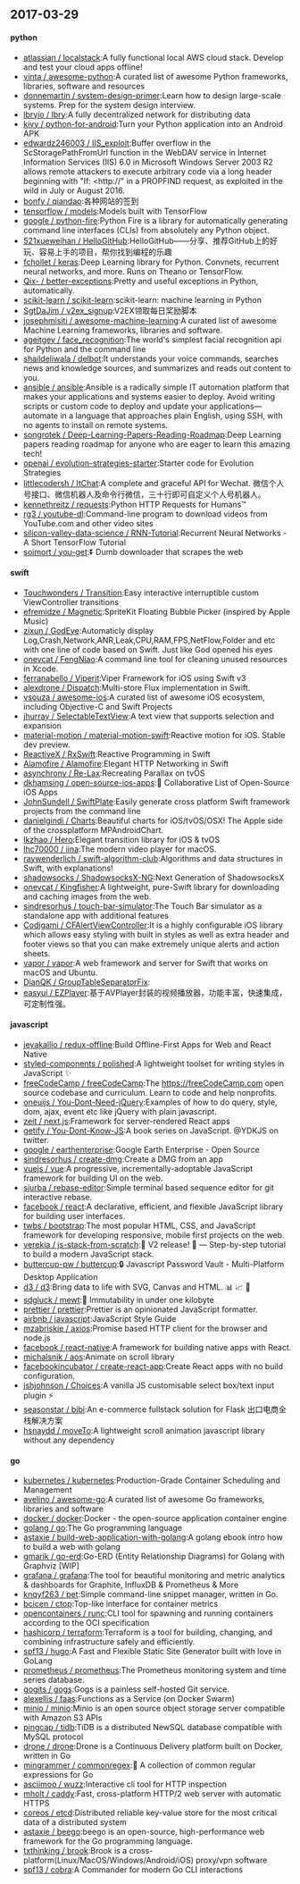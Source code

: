 ## 2017-03-29

#### python
* [atlassian / localstack](https://github.com/atlassian/localstack):A fully functional local AWS cloud stack. Develop and test your cloud apps offline!
* [vinta / awesome-python](https://github.com/vinta/awesome-python):A curated list of awesome Python frameworks, libraries, software and resources
* [donnemartin / system-design-primer](https://github.com/donnemartin/system-design-primer):Learn how to design large-scale systems. Prep for the system design interview.
* [lbryio / lbry](https://github.com/lbryio/lbry):A fully decentralized network for distributing data
* [kivy / python-for-android](https://github.com/kivy/python-for-android):Turn your Python application into an Android APK
* [edwardz246003 / IIS_exploit](https://github.com/edwardz246003/IIS_exploit):Buffer overflow in the ScStoragePathFromUrl function in the WebDAV service in Internet Information Services (IIS) 6.0 in Microsoft Windows Server 2003 R2 allows remote attackers to execute arbitrary code via a long header beginning with "If: <http://" in a PROPFIND request, as exploited in the wild in July or August 2016.
* [bonfy / qiandao](https://github.com/bonfy/qiandao):各种网站的签到
* [tensorflow / models](https://github.com/tensorflow/models):Models built with TensorFlow
* [google / python-fire](https://github.com/google/python-fire):Python Fire is a library for automatically generating command line interfaces (CLIs) from absolutely any Python object.
* [521xueweihan / HelloGitHub](https://github.com/521xueweihan/HelloGitHub):HelloGitHub——分享、推荐GitHub上的好玩、容易上手的项目，帮你找到编程的乐趣
* [fchollet / keras](https://github.com/fchollet/keras):Deep Learning library for Python. Convnets, recurrent neural networks, and more. Runs on Theano or TensorFlow.
* [Qix- / better-exceptions](https://github.com/Qix-/better-exceptions):Pretty and useful exceptions in Python, automatically.
* [scikit-learn / scikit-learn](https://github.com/scikit-learn/scikit-learn):scikit-learn: machine learning in Python
* [SgtDaJim / v2ex_signup](https://github.com/SgtDaJim/v2ex_signup):V2EX领取每日奖励脚本
* [josephmisiti / awesome-machine-learning](https://github.com/josephmisiti/awesome-machine-learning):A curated list of awesome Machine Learning frameworks, libraries and software.
* [ageitgey / face_recognition](https://github.com/ageitgey/face_recognition):The world's simplest facial recognition api for Python and the command line
* [shaildeliwala / delbot](https://github.com/shaildeliwala/delbot):It understands your voice commands, searches news and knowledge sources, and summarizes and reads out content to you.
* [ansible / ansible](https://github.com/ansible/ansible):Ansible is a radically simple IT automation platform that makes your applications and systems easier to deploy. Avoid writing scripts or custom code to deploy and update your applications— automate in a language that approaches plain English, using SSH, with no agents to install on remote systems.
* [songrotek / Deep-Learning-Papers-Reading-Roadmap](https://github.com/songrotek/Deep-Learning-Papers-Reading-Roadmap):Deep Learning papers reading roadmap for anyone who are eager to learn this amazing tech!
* [openai / evolution-strategies-starter](https://github.com/openai/evolution-strategies-starter):Starter code for Evolution Strategies
* [littlecodersh / ItChat](https://github.com/littlecodersh/ItChat):A complete and graceful API for Wechat. 微信个人号接口、微信机器人及命令行微信，三十行即可自定义个人号机器人。
* [kennethreitz / requests](https://github.com/kennethreitz/requests):Python HTTP Requests for Humans™
* [rg3 / youtube-dl](https://github.com/rg3/youtube-dl):Command-line program to download videos from YouTube.com and other video sites
* [silicon-valley-data-science / RNN-Tutorial](https://github.com/silicon-valley-data-science/RNN-Tutorial):Recurrent Neural Networks - A Short TensorFlow Tutorial
* [soimort / you-get](https://github.com/soimort/you-get):⏬ Dumb downloader that scrapes the web

#### swift
* [Touchwonders / Transition](https://github.com/Touchwonders/Transition):Easy interactive interruptible custom ViewController transitions
* [efremidze / Magnetic](https://github.com/efremidze/Magnetic):SpriteKit Floating Bubble Picker (inspired by Apple Music)
* [zixun / GodEye](https://github.com/zixun/GodEye):Automaticly display Log,Crash,Network,ANR,Leak,CPU,RAM,FPS,NetFlow,Folder and etc with one line of code based on Swift. Just like God opened his eyes
* [onevcat / FengNiao](https://github.com/onevcat/FengNiao):A command line tool for cleaning unused resources in Xcode.
* [ferranabello / Viperit](https://github.com/ferranabello/Viperit):Viper Framework for iOS using Swift v3
* [alexdrone / Dispatch](https://github.com/alexdrone/Dispatch):Multi-store Flux implementation in Swift.
* [vsouza / awesome-ios](https://github.com/vsouza/awesome-ios):A curated list of awesome iOS ecosystem, including Objective-C and Swift Projects
* [jhurray / SelectableTextView](https://github.com/jhurray/SelectableTextView):A text view that supports selection and expansion
* [material-motion / material-motion-swift](https://github.com/material-motion/material-motion-swift):Reactive motion for iOS. Stable dev preview.
* [ReactiveX / RxSwift](https://github.com/ReactiveX/RxSwift):Reactive Programming in Swift
* [Alamofire / Alamofire](https://github.com/Alamofire/Alamofire):Elegant HTTP Networking in Swift
* [asynchrony / Re-Lax](https://github.com/asynchrony/Re-Lax):Recreating Parallax on tvOS
* [dkhamsing / open-source-ios-apps](https://github.com/dkhamsing/open-source-ios-apps):📱 Collaborative List of Open-Source iOS Apps
* [JohnSundell / SwiftPlate](https://github.com/JohnSundell/SwiftPlate):Easily generate cross platform Swift framework projects from the command line
* [danielgindi / Charts](https://github.com/danielgindi/Charts):Beautiful charts for iOS/tvOS/OSX! The Apple side of the crossplatform MPAndroidChart.
* [lkzhao / Hero](https://github.com/lkzhao/Hero):Elegant transition library for iOS & tvOS
* [lhc70000 / iina](https://github.com/lhc70000/iina):The modern video player for macOS.
* [raywenderlich / swift-algorithm-club](https://github.com/raywenderlich/swift-algorithm-club):Algorithms and data structures in Swift, with explanations!
* [shadowsocks / ShadowsocksX-NG](https://github.com/shadowsocks/ShadowsocksX-NG):Next Generation of ShadowsocksX
* [onevcat / Kingfisher](https://github.com/onevcat/Kingfisher):A lightweight, pure-Swift library for downloading and caching images from the web.
* [sindresorhus / touch-bar-simulator](https://github.com/sindresorhus/touch-bar-simulator):The Touch Bar simulator as a standalone app with additional features
* [Codigami / CFAlertViewController](https://github.com/Codigami/CFAlertViewController):It is a highly configurable iOS library which allows easy styling with built in styles as well as extra header and footer views so that you can make extremely unique alerts and action sheets.
* [vapor / vapor](https://github.com/vapor/vapor):A web framework and server for Swift that works on macOS and Ubuntu.
* [DianQK / GroupTableSeparatorFix](https://github.com/DianQK/GroupTableSeparatorFix):
* [easyui / EZPlayer](https://github.com/easyui/EZPlayer):基于AVPlayer封装的视频播放器，功能丰富，快速集成，可定制性强。

#### javascript
* [jevakallio / redux-offline](https://github.com/jevakallio/redux-offline):Build Offline-First Apps for Web and React Native
* [styled-components / polished](https://github.com/styled-components/polished):A lightweight toolset for writing styles in JavaScript ✨
* [freeCodeCamp / freeCodeCamp](https://github.com/freeCodeCamp/freeCodeCamp):The https://freeCodeCamp.com open source codebase and curriculum. Learn to code and help nonprofits.
* [oneuijs / You-Dont-Need-jQuery](https://github.com/oneuijs/You-Dont-Need-jQuery):Examples of how to do query, style, dom, ajax, event etc like jQuery with plain javascript.
* [zeit / next.js](https://github.com/zeit/next.js):Framework for server-rendered React apps
* [getify / You-Dont-Know-JS](https://github.com/getify/You-Dont-Know-JS):A book series on JavaScript. @YDKJS on twitter.
* [google / earthenterprise](https://github.com/google/earthenterprise):Google Earth Enterprise - Open Source
* [sindresorhus / create-dmg](https://github.com/sindresorhus/create-dmg):Create a DMG from an app
* [vuejs / vue](https://github.com/vuejs/vue):A progressive, incrementally-adoptable JavaScript framework for building UI on the web.
* [sjurba / rebase-editor](https://github.com/sjurba/rebase-editor):Simple terminal based sequence editor for git interactive rebase.
* [facebook / react](https://github.com/facebook/react):A declarative, efficient, and flexible JavaScript library for building user interfaces.
* [twbs / bootstrap](https://github.com/twbs/bootstrap):The most popular HTML, CSS, and JavaScript framework for developing responsive, mobile first projects on the web.
* [verekia / js-stack-from-scratch](https://github.com/verekia/js-stack-from-scratch):🎉 V2 release! 🎉 — Step-by-step tutorial to build a modern JavaScript stack.
* [buttercup-pw / buttercup](https://github.com/buttercup-pw/buttercup):🔒 Javascript Password Vault - Multi-Platform Desktop Application
* [d3 / d3](https://github.com/d3/d3):Bring data to life with SVG, Canvas and HTML. 📊 📈 🎉
* [sdgluck / mewt](https://github.com/sdgluck/mewt):🌱 Immutability in under one kilobyte
* [prettier / prettier](https://github.com/prettier/prettier):Prettier is an opinionated JavaScript formatter.
* [airbnb / javascript](https://github.com/airbnb/javascript):JavaScript Style Guide
* [mzabriskie / axios](https://github.com/mzabriskie/axios):Promise based HTTP client for the browser and node.js
* [facebook / react-native](https://github.com/facebook/react-native):A framework for building native apps with React.
* [michalsnik / aos](https://github.com/michalsnik/aos):Animate on scroll library
* [facebookincubator / create-react-app](https://github.com/facebookincubator/create-react-app):Create React apps with no build configuration.
* [jshjohnson / Choices](https://github.com/jshjohnson/Choices):A vanilla JS customisable select box/text input plugin ⚡️
* [seasonstar / bibi](https://github.com/seasonstar/bibi):An e-commerce fullstack solution for Flask 出口电商全栈解决方案
* [hsnaydd / moveTo](https://github.com/hsnaydd/moveTo):A lightweight scroll animation javascript library without any dependency

#### go
* [kubernetes / kubernetes](https://github.com/kubernetes/kubernetes):Production-Grade Container Scheduling and Management
* [avelino / awesome-go](https://github.com/avelino/awesome-go):A curated list of awesome Go frameworks, libraries and software
* [docker / docker](https://github.com/docker/docker):Docker - the open-source application container engine
* [golang / go](https://github.com/golang/go):The Go programming language
* [astaxie / build-web-application-with-golang](https://github.com/astaxie/build-web-application-with-golang):A golang ebook intro how to build a web with golang
* [gmarik / go-erd](https://github.com/gmarik/go-erd):Go-ERD (Entity Relationship Diagrams) for Golang with Graphviz [WIP]
* [grafana / grafana](https://github.com/grafana/grafana):The tool for beautiful monitoring and metric analytics & dashboards for Graphite, InfluxDB & Prometheus & More
* [knqyf263 / pet](https://github.com/knqyf263/pet):Simple command-line snippet manager, written in Go.
* [bcicen / ctop](https://github.com/bcicen/ctop):Top-like interface for container metrics
* [opencontainers / runc](https://github.com/opencontainers/runc):CLI tool for spawning and running containers according to the OCI specification
* [hashicorp / terraform](https://github.com/hashicorp/terraform):Terraform is a tool for building, changing, and combining infrastructure safely and efficiently.
* [spf13 / hugo](https://github.com/spf13/hugo):A Fast and Flexible Static Site Generator built with love in GoLang
* [prometheus / prometheus](https://github.com/prometheus/prometheus):The Prometheus monitoring system and time series database.
* [gogits / gogs](https://github.com/gogits/gogs):Gogs is a painless self-hosted Git service.
* [alexellis / faas](https://github.com/alexellis/faas):Functions as a Service (on Docker Swarm)
* [minio / minio](https://github.com/minio/minio):Minio is an open source object storage server compatible with Amazon S3 APIs
* [pingcap / tidb](https://github.com/pingcap/tidb):TiDB is a distributed NewSQL database compatible with MySQL protocol
* [drone / drone](https://github.com/drone/drone):Drone is a Continuous Delivery platform built on Docker, written in Go
* [mingrammer / commonregex](https://github.com/mingrammer/commonregex):🍫 A collection of common regular expressions for Go
* [asciimoo / wuzz](https://github.com/asciimoo/wuzz):Interactive cli tool for HTTP inspection
* [mholt / caddy](https://github.com/mholt/caddy):Fast, cross-platform HTTP/2 web server with automatic HTTPS
* [coreos / etcd](https://github.com/coreos/etcd):Distributed reliable key-value store for the most critical data of a distributed system
* [astaxie / beego](https://github.com/astaxie/beego):beego is an open-source, high-performance web framework for the Go programming language.
* [txthinking / brook](https://github.com/txthinking/brook):Brook is a cross-platform(Linux/MacOS/Windows/Android/iOS) proxy/vpn software
* [spf13 / cobra](https://github.com/spf13/cobra):A Commander for modern Go CLI interactions
